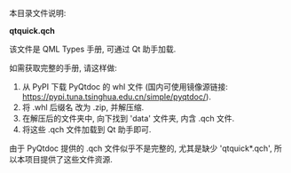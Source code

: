 本目录文件说明:

**qtquick.qch**

该文件是 QML Types 手册, 可通过 Qt 助手加载.

如需获取完整的手册, 请这样做:

1. 从 PyPI 下载 PyQtdoc 的 whl 文件 (国内可使用镜像源链接: https://pypi.tuna.tsinghua.edu.cn/simple/pyqtdoc/).
2. 将 .whl 后缀名 改为 .zip, 并解压缩.
3. 在解压后的文件夹中, 向下找到 'data' 文件夹, 内含 .qch 文件.
4. 将这些 .qch 文件加载到 Qt 助手即可.

由于 PyQtdoc 提供的 .qch 文件似乎不是完整的, 尤其是缺少 'qtquick\*.qch', 所以本项目提供了这些文件资源.
